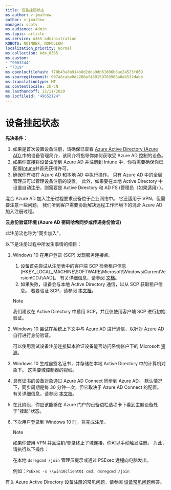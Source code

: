 ```yaml
---
title: 设备挂起状态
ms.author: v-jmathew
author: v-jmathew
manager: scotv
ms.audience: Admin
ms.topic: article
ms.service: o365-administration
ROBOTS: NOINDEX, NOFOLLOW
localization_priority: Normal
ms.collection: Adm_O365
ms.custom:
- "9003244"
- "7319"
ms.openlocfilehash: f70b43a8b914b0d2dda9db61606b8ae24523f869
ms.sourcegitcommit: 097a8cabe0d2280af489159789988a0ab532dabb
ms.translationtype: MT
ms.contentlocale: zh-CN
ms.lasthandoff: 12/11/2020
ms.locfileid: "49652124"
---
```

# <a name="device-in-pending-state"></a>设备挂起状态

**先决条件：**

1. 如果是首次设置设备注册，请确保已查看 [Azure Active Directory (Azure AD) ](https://docs.microsoft.com/azure/active-directory/devices/overview?WT.mc_id=Portal-Microsoft_Azure_Support) 中的设备管理简介，该简介将指导你如何获取受 Azure AD 控制的设备。
2. 如果你直接将设备注册到 Azure AD 并注册到 Intune 中，你将需要确保你已配置[Intune](https://docs.microsoft.com/mem/intune/enrollment/device-enrollment?WT.mc_id=Portal-Microsoft_Azure_Support)并首先获得许可[](https://docs.microsoft.com/mem/intune/fundamentals/licenses-assign?WT.mc_id=Portal-Microsoft_Azure_Support)。
3. 确保你有权在 Azure AD 和本地 AD 中执行操作。 只有 Azure AD 中的全局管理员可以管理设备注册的设置。 此外，如果要在本地 Active Directory 中设置自动注册，则需要是 Active Directory 和 AD FS (管理员（如果适用) ）。

混合 Azure AD 加入注册过程要求设备位于企业网络中。 它还适用于 VPN，但需要注意一些问题。 我们听到客户需要协助解决远程工作环境下的混合 Azure AD 加入注册过程。

**云身份验证环境 (Azure AD 密码哈希同步或传递身份验证)**

此注册流也称为"同步加入"。

以下是注册过程中所发生事情的细目：

1. Windows 10 在用户登录 (SCP) 发现服务连接点。

    1. 设备首先尝试从注册表中的客户端 SCP 检索租户信息 [HKEY_LOCAL_MACHINE\SOFTWARE\Microsoft\Windows\CurrentVersion\CDJ\AAD]。 有关详细信息，请参阅 [文档](https://docs.microsoft.com/azure/active-directory/devices/hybrid-azuread-join-control)。
    1. 如果失败，设备会与本地 Active Directory 通信，以从 SCP 获取租户信息。 若要验证 SCP，请参阅 [本文档](https://docs.microsoft.com/azure/active-directory/devices/hybrid-azuread-join-manual#configure-a-service-connection-point)。

    > [!NOTE]
    > 我们建议在 Active Directory 中启用 SCP，并且仅使用客户端 SCP 进行初始验证。

2. Windows 10 尝试在系统上下文中与 Azure AD 进行通信，以针对 Azure AD 自行进行身份验证。

    可以使用测试设备注册连接脚本验证设备能否访问系统帐户下的 Microsoft [资源](https://gallery.technet.microsoft.com/Test-Device-Registration-3dc944c0)。

3. Windows 10 生成自签名证书，并存储在本地 Active Directory 中的计算机对象下。 这需要域控制器的视线。

4. 具有证书的设备对象通过 Azure AD Connect 同步到 Azure AD。 默认情况下，同步周期是每 30 分钟一次，但它取决于 Azure AD Connect 的配置。 有关详细信息，请参阅 [本文档](https://docs.microsoft.com/azure/active-directory/hybrid/how-to-connect-sync-configure-filtering#organizational-unitbased-filtering)。

5. 在此阶段，你应该能够在 Azure 门户的设备边栏选项卡下看到主题设备处于"挂起"状态。

6. 下次用户登录到 Windows 10 时，将完成注册。

    > [!NOTE]
    > 如果你使用 VPN 并且注销/登录终止了域连接，你可以手动触发注册。 为此，请执行以下操作：
    >
    > 在本地 `dsregcmd /join` 管理员提示或通过 PSExec 远程向电脑发出。
    >
    > 例如：`PsExec -s \\win10client01 cmd, dsregcmd /join`

有关 Azure Active Directory 设备注册的常见问题，请参阅 [设备常见问题](https://docs.microsoft.com/azure/active-directory/devices/faq)解答。
